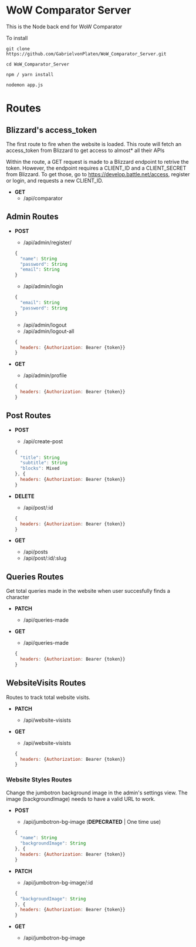 # WoW Comparator Server
This is the Node back end for WoW Comparator

To install
```
git clone https://github.com/GabrielvonPlaten/WoW_Comparator_Server.git

cd WoW_Comparator_Server

npm / yarn install

nodemon app.js
```

# Routes
## Blizzard's access_token
The first route to fire when the website is loaded. This route will fetch an access_token from Blizzard to get access to almost* all their APIs

Within the route, a GET request is made to a Blizzard endpoint to retrive the token. However, the endpoint requires a CLIENT_ID and a CLIENT_SECRET from Blizzard. To get those, go to https://develop.battle.net/access, register or login, and requests a new CLIENT_ID.

* **GET**
  * /api/comparator

## Admin Routes


* **POST** 
  * /api/admin/register/
  ```javascript
  {
    "name": String
    "password": String
    "email": String
  }
  ```
  * /api/admin/login
  ```javascript
  {
    "email": String
    "password": String 
  }
  ```
  * /api/admin/logout
  * /api/admin/logout-all
  ```javascript
  {
    headers: {Authorization: Bearer {token}}
  }
  ```


* **GET** 
  * /api/admin/profile
  ```javascript
  {
    headers: {Authorization: Bearer {token}}
  }
  ```

## Post Routes

* **POST** 
  * /api/create-post
  ```javascript
  {
    "title": String
    "subtitle": String
    "blocks": Mixed
  }, {
    headers: {Authorization: Bearer {token}}
  }
  ```

* **DELETE** 
  * /api/post/:id
  ```javascript
  {
    headers: {Authorization: Bearer {token}}
  }
  ```

* **GET** 
  * /api/posts
  * /api/post/:id/:slug

## Queries Routes
Get total queries made in the website when user succesfully finds a character

* **PATCH** 
  * /api/queries-made

* **GET** 
  * /api/queries-made

  ```javascript
  {
    headers: {Authorization: Bearer {token}}
  }
  ```

## WebsiteVisits Routes
Routes to track total website visits.

* **PATCH** 
  * /api/website-visists

* **GET** 
  * /api/website-visists
  ```javascript
  {
    headers: {Authorization: Bearer {token}}
  }
  ```

### Website Styles Routes
Change the jumbotron background image in the admin's settings view. The image (backgroundImage) needs to have a valid URL to work.

* **POST** 
  * /api/jumbotron-bg-image (**DEPECRATED** | One time use)
  ```javascript
  {
    "name": String
    "backgroundImage": String
  }, {
    headers: {Authorization: Bearer {token}}
  }
  ```

* **PATCH** 
  * /api/jumbotron-bg-image/:id
  ```javascript
  {
    "backgroundImage": String
  }, {
    headers: {Authorization: Bearer {token}}
  }
  ```

* **GET** 
  * /api/jumbotron-bg-image
